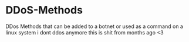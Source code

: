 # DDoS-Methods
DDos Methods that can be added to a botnet or used as a command on a linux system
i dont ddos anymore this is shit from months ago <3
